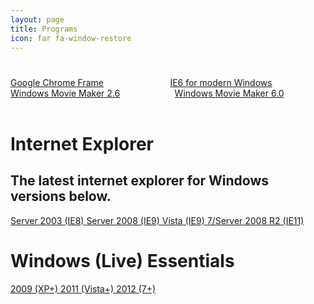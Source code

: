 ```yaml
---
layout: page
title: Programs
icon: far fa-window-restore
---
```

<a name="programs"></a>
<h1 class="title is-1 has-text-white has-text-centered"> </h1>
<div class="container">
  <div class="columns">
    <div class="column">
      <a class="button is-large is-fullwidth is-rounded" href="https://archive.org/details/ChromeFrameArchive01" target="_blank"><span>Google Chrome Frame</span></a>
    </div>
    <div class="column">
      <a class="button is-large is-fullwidth is-rounded" href="https://cdn.discordapp.com/attachments/251863047587627008/436271375808856074/ie6.exe" target="_blank"><span>IE6 for modern Windows</span></a>
    </div>
  </div>
  <div class="columns">
    <div class="column">
      <a class="button is-large is-fullwidth is-rounded" href="https://cdn.discordapp.com/attachments/251863047587627008/476602363478802444/MM26_ENU.msi" target="_blank"><span>Windows Movie Maker 2.6</span></a>
    </div>
    <div class="column">
      <a class="button is-large is-fullwidth is-rounded" href="https://cdn.discordapp.com/attachments/251863047587627008/476607149771063307/wmminst.exe" target="_blank"><span>Windows Movie Maker 6.0</span></a>
    </div>
  </div>
</div><br />
<div class="box">
      <h1 class="title">
        <i class="fab fa-internet-explorer"></i> Internet Explorer
      </h1>
      <h2 class="subtitle">
        The latest internet explorer for Windows versions below.
      </h2>
	   <a class="button is-info is-rounded" href="https://www.catalog.update.microsoft.com/Search.aspx?q=944036%20server%202003">
    <span class="icon is-small">
      <i class="fas fa-download"></i>
    </span>
    <span>Server 2003 (IE8)</span>
  </a>
  <a class="button is-info is-rounded" href="https://www.catalog.update.microsoft.com/Search.aspx?q=982861%20for%20Windows%20Server%202008">
    <span class="icon is-small">
      <i class="fas fa-download"></i>
    </span>
    <span>Server 2008 (IE9)</span>
  </a>
  <a class="button is-info is-rounded" href="https://www.catalog.update.microsoft.com/Search.aspx?q=982861%20for%20Windows%20Vista">
    <span class="icon is-small">
      <i class="fas fa-download"></i>
    </span>
    <span>Vista (IE9)</span>
  </a>
  <a class="button is-info is-rounded" href="https://support.microsoft.com/help/18520/download-internet-explorer-11-offline-installer">
    <span class="icon is-small">
      <i class="fas fa-download"></i>
    </span>
    <span>7/Server 2008 R2 (IE11)</span>
  </a>
    </div>
  <div class="box">
      <h1 class="title">
        <i class="fab fa-windows"></i> Windows (Live) Essentials
      </h1>
	   <a class="button is-info is-rounded" href="https://drive.google.com/drive/folders/0B-sthtpwcglEelpGR0Y1SVBVUVE">
    <span class="icon is-small">
      <i class="fas fa-download"></i>
    </span>
    <span>2009 (XP+)</span>
  </a>
  <a class="button is-info is-rounded" href="https://drive.google.com/drive/folders/0B-sthtpwcglEem1za3dWdUU1Snc">
    <span class="icon is-small">
      <i class="fas fa-download"></i>
    </span>
    <span>2011 (Vista+)</span>
  </a>
  <a class="button is-info is-rounded" href="https://drive.google.com/drive/folders/0B-sthtpwcglEZUpxcTZJZ2ZUX1E">
    <span class="icon is-small">
      <i class="fas fa-download"></i>
    </span>
    <span>2012 (7+)</span>
  </a>
  </div>
